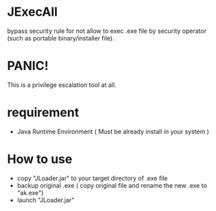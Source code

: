 # JExecAll
bypass security rule for not allow to exec .exe file by security operator (such as portable binary/installer file).
# PANIC!
This is a privilege escalation tool at all.
# requirement
- Java Runtime Environment ( Must be already install in your system )
# How to use
- copy "JLoader.jar" to your target directory of .exe file
- backup original .exe ( copy original file and rename the new .exe to "ak.exe")
- launch "JLoader.jar"

